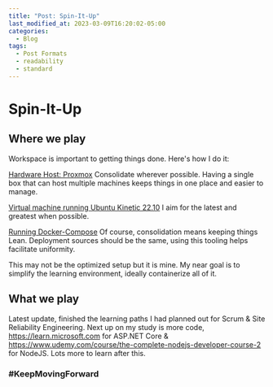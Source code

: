 ```yaml
---
title: "Post: Spin-It-Up"
last_modified_at: 2023-03-09T16:20:02-05:00
categories:
  - Blog
tags:
  - Post Formats
  - readability
  - standard
---
```

# Spin-It-Up

## Where we play

Workspace is important to getting things done. Here's how I do it:

[Hardware Host: Proxmox](https://www.proxmox.com/en/) Consolidate wherever possible. Having a single box that can host multiple machines keeps things in one place and easier to manage.

[Virtual machine running Ubuntu Kinetic 22.10](https://discourse.ubuntu.com/t/kinetic-kudu-release-notes/27976) I aim for the latest and greatest when possible.

[Running Docker-Compose](https://docs.docker.com/engine/install/ubuntu/#install-using-the-repository) Of course, consolidation means keeping things Lean. Deployment sources should be the same, using this tooling helps facilitate uniformity.

This may not be the optimized setup but it is mine. My near goal is to simplify the learning environment, ideally containerize all of it.

## What we play

Latest update, finished the learning paths I had planned out for Scrum & Site Reliability Engineering. Next up on my study is more code, <https://learn.microsoft.com> for ASP.NET Core & <https://www.udemy.com/course/the-complete-nodejs-developer-course-2> for NodeJS. Lots more to learn after this.

### #KeepMovingForward
